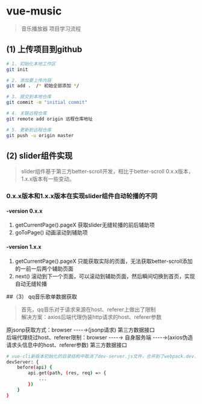 # vue-music

> 音乐播放器 项目学习流程

## (1) 上传项目到github

``` bash
# 1. 初始化本地工作区
git init

# 2. 添加要上传内容
git add .  /* 初始全部添加 */

# 3. 提交到本地仓库
git commit -m "initial commit"

# 4. 关联远程仓库
git remote add origin 远程仓库地址

# 5. 更新到远程仓库
git push -u origin master
```

## (2) slider组件实现
> slider组件基于第三方better-scroll开发，相比于better-scroll 0.x.x版本，1.x.x版本有一些变动。

### 0.x.x版本和1.x.x版本在实现slider组件自动轮播的不同
#### -version 0.x.x
1. getCurrentPage().pageX 获取slider无缝轮播的前后辅助项
2. goToPage() 动画滚动到辅助项

#### -version 1.x.x
1. getCurrentPage().pageX 只能获取实际的页面，无法获取better-scroll添加的一前一后两个辅助页面
2. next() 滚动到下一个页面，可以滚动到辅助页面，然后瞬间切换到首页，实现自动无缝轮播


##（3） qq音乐歌单数据获取
> 首先，qq音乐对于请求来源在host、referer上做出了限制  
> 解决方案：axios后端代理伪装http请求的host、referer参数

原jsonp获取方式：browser ----→(jsonp请求) 第三方数据接口   
后端代理绕过host、referer限制：browser ----→ 自身服务端 ----→(axios伪造请求头信息中的host、referer参数) 第三方数据接口

``` bash
# vue-cli新版本初始化的目录结构中取消了dev-server.js文件，合并到了webpack.dev.conf.js文件的devServer对象中，后端路由处理逻辑放在devServer的before方法中
devServer: {
    before(api) {
        api.get(path, (res, req) => {
            ...
        })
    }
}
```